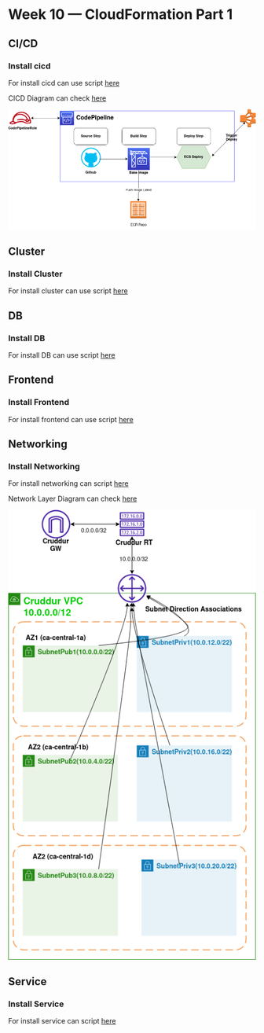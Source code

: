 # Week 10 — CloudFormation Part 1

## CI/CD

### Install cicd
For install cicd can use script [here](backend-flask/bin/cfn/cicd)

CICD Diagram can check [here](assets/CICDDiagram.drawio)

![CICD Diagram](assets/CICDDiagram.png)

## Cluster

### Install Cluster
For install cluster can use script [here](backend-flask/bin/cfn/cluster)

## DB

### Install DB
For install DB can use script [here](backend-flask/bin/cfn/db)

## Frontend

### Install Frontend
For install frontend can use script [here](backend-flask/bin/cfn/frontend)

## Networking

### Install Networking
For install networking can script [here](backend-flask/bin/cfn/networking)

Network Layer Diagram can check [here](assets/NetworkLayerDiagram.drawio)

![Network Layer Diagram](assets/NetworkLayerDiagram.png)

## Service

### Install Service
For install service can script [here](backend-flask/bin/cfn/service)
